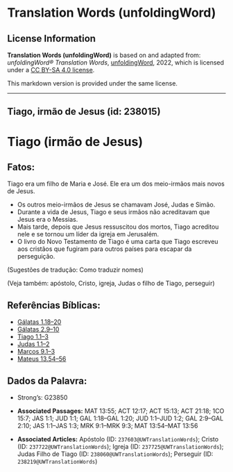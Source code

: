 # Translation Words (unfoldingWord)

## License Information

**Translation Words (unfoldingWord)** is based on and adapted from: _unfoldingWord® Translation Words_, [unfoldingWord](https://unfoldingword.org/utw), 2022, which is licensed under a [CC BY-SA 4.0 license](https://creativecommons.org/licenses/by-sa/4.0/legalcode.en).

This markdown version is provided under the same license.



--------------------------------

## Tiago, irmão de Jesus (id: 238015)

Tiago (irmão de Jesus)
======================

Fatos:
------

Tiago era um filho de Maria e José. Ele era um dos meio\-irmãos mais novos de Jesus.

* Os outros meio\-irmãos de Jesus se chamavam José, Judas e Simão.
* Durante a vida de Jesus, Tiago e seus irmãos não acreditavam que Jesus era o Messias.
* Mais tarde, depois que Jesus ressuscitou dos mortos, Tiago acreditou nele e se tornou um líder da igreja em Jerusalém.
* O livro do Novo Testamento de Tiago é uma carta que Tiago escreveu aos cristãos que fugiram para outros países para escapar da perseguição.

(Sugestões de tradução: Como traduzir nomes)

(Veja também: apóstolo, Cristo, igreja, Judas o filho de Tiago, perseguir)

Referências Bíblicas:
---------------------

* [Gálatas 1\.18–20](https://ref.ly/Gal1:18-Gal1:20)
* [Gálatas 2\.9–10](https://ref.ly/Gal2:9-Gal2:10)
* [Tiago 1\.1–3](https://ref.ly/Jas1:1-Jas1:3)
* [Judas 1\.1–2](https://ref.ly/Jude1:1-Jude1:2)
* [Marcos 9\.1–3](https://ref.ly/Mark9:1-Mark9:3)
* [Mateus 13\.54–56](https://ref.ly/Matt13:54-Matt13:56)

Dados da Palavra:
-----------------

* Strong’s: G23850

* **Associated Passages:** MAT 13:55; ACT 12:17; ACT 15:13; ACT 21:18; 1CO 15:7; JAS 1:1; JUD 1:1; GAL 1:18–GAL 1:20; JUD 1:1–JUD 1:2; GAL 2:9–GAL 2:10; JAS 1:1–JAS 1:3; MRK 9:1–MRK 9:3; MAT 13:54–MAT 13:56
* **Associated Articles:** Apóstolo (ID: `237603@UWTranslationWords`); Cristo (ID: `237722@UWTranslationWords`); Igreja (ID: `237725@UWTranslationWords`); Judas Filho de Tiago (ID: `238060@UWTranslationWords`); Perseguir (ID: `238219@UWTranslationWords`)

